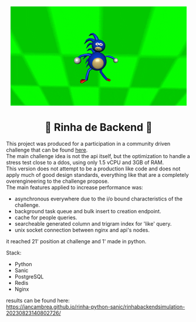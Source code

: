 <p align="center">
  <img src="/gif/sanic.gif"/>
</p>

<h1 align="center"> 🐍 Rinha de Backend 🐍 </h1>

This project was produced for a participation in a community driven challenge that can be found <a href="https://github.com/zanfranceschi/rinha-de-backend-2023-q3">here</a>.   
The main challenge idea is not the api itself, but the optimization to handle a stress test close to a ddos, using only 1.5 vCPU and 3GB of RAM.   
This version does not attempt to be a production like code and does not apply much of good design standards, everything like that are a completely overengineering to the challenge propose.   
The main features applied to increase performance was:   

- asynchronous everywhere due to the i/o bound characteristics of the challenge.
- background task queue and bulk insert to creation endpoint.   
- cache for people queries.   
- searcheable generated column and trigram index for 'like' query.   
- unix socket connection between nginx and api's nodes.   

it reached 21' position at challenge and 1' made in python.   

Stack:   
- Python
- Sanic
- PostgreSQL
- Redis
- Nginx

results can be found here:   
https://iancambrea.github.io/rinha-python-sanic/rinhabackendsimulation-20230823140802726/
